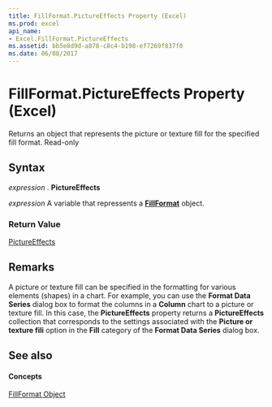 ```yaml
---
title: FillFormat.PictureEffects Property (Excel)
ms.prod: excel
api_name:
- Excel.FillFormat.PictureEffects
ms.assetid: bb5e8d9d-a878-c8c4-b198-ef7269f837f0
ms.date: 06/08/2017
---
```



# FillFormat.PictureEffects Property (Excel)

Returns an object that represents the picture or texture fill for the specified fill format. Read-only


## Syntax

 _expression_ . **PictureEffects**

 _expression_ A variable that repressents a **[FillFormat](fillformat-object-excel.md)** object.


### Return Value

[PictureEffects](http://msdn.microsoft.com/library/bc0e1cfd-7328-360d-872e-c71ae93162ed%28Office.15%29.aspx)


## Remarks

A picture or texture fill can be specified in the formatting for various elements (shapes) in a chart. For example, you can use the  **Format Data Series** dialog box to format the columns in a **Column** chart to a picture or texture fill. In this case, the **PictureEffects** property returns a **PictureEffects** collection that corresponds to the settings associated with the **Picture or texture fili** option in the **Fill** category of the **Format Data Series** dialog box.


## See also


#### Concepts


[FillFormat Object](fillformat-object-excel.md)

